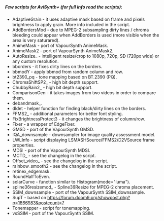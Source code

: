 ##### Few scripts for AviSynth+ (for full info read the scripts):

- AdaptiveGrain - it uses adaptive mask based on frame and pixels brightness to apply grain. More info included in the script.
- AddBordersMod - due to MPEG-2 subsampling dirty lines / chroma bleeding could appear when AddBorders is used (more visible when the area is very saturared).
- AnimeMask - port of VapourSynth AnimeMask.
- AnimeMask2 - port of VapourSynth AnimeMask2.
- AutoResize_ - intelligent resize/crop to 1080p, 720p, SD (720px wide) or any custom resolution.
- bborders - it fixes dirty lines on the borders.
- bbmodY - apply bbmod from random column and row.
- bt2390_pq - tone mapping based on BT.2390 (PQ).
- ChromaShiftSP2_ - high bit depth support.
- ChubbyRain2_ - high bit depth support.
- ComparisonGen - it takes images from two videos in order to compare them.
- debandmask_.
- dldet - helper function for finding black/dirty lines on the borders.
- FFMS2_ - additional parameters for better font styling.
- FixBrightnessProtect3 - it changes the brightness of column/row.
- Fixer - a wrapper of EdgeFixer.
- GMSD - port of the VapourSynth GMSD.
- IQA_downsample - downsampler for image quality assessment model.
- LWLInfo - script displaying LSMASHSource/FFMS2/D2VSource frame properties.
- MDSI - port of the VapourSynth MDSI.
- MCTD_ - see the changelog in the script.
- Offset_video_ - see the changelog in the script.
- rainbow_smooth2 - see the changelog in the script.
- retinex_edgemask.
- RoundHalfToEven.
- solarCurve - function similar to Histogram(mode="luma").
- spline36resizemod_ - Spline36Resize for MPEG-2 chroma placement.
- SSIM_downsample - port of the VapourSynth SSIM_downsample.
- SupT - based on https://forum.doom9.org/showpost.php?p=1866983&postcount=7
- Tonemapper - script for tonemapping.
- vsSSIM - port of the VapourSynth SSIM.
